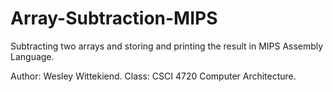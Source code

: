 # Array-Subtraction-MIPS

Subtracting two arrays and storing and printing the result in MIPS Assembly Language. 

Author: Wesley Wittekiend. Class: CSCI 4720 Computer Architecture.
